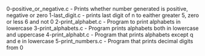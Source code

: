 0-positive_or_negative.c - Prints whether number generated is positive, negative or zero
1-last_digit.c - prints last digit of n to eaither greater 5, zero or less 6 and not 0
2-print_alphabet.c - Program to print alphabets in lowercase
3-print_alphabets.c - Program prints alphabets both in lowercase and uppercase
4-print_alphabt.c - Program that prints alphabets except q and e in lowercase
5-print_numbers.c - Program that prints decimal digits from 0